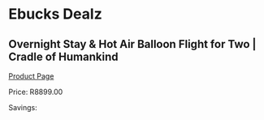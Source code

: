 
# Ebucks Dealz
## Overnight Stay & Hot Air Balloon Flight for Two | Cradle of Humankind
[Product Page](https://www.ebucks.com/web/shop/productSelected.do?prodId=1133013834&catId=714893646)

Price: R8899.00

Savings: 


	